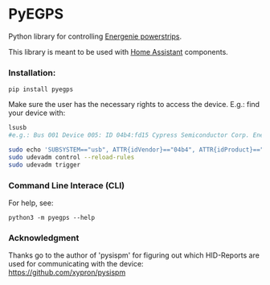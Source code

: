 # PyEGPS

Python library for controlling [Energenie powerstrips](https://energenie.com/item.aspx?id=7415).

This library is meant to be used with [Home Assistant](https://www.home-assistant.io/) components.

### Installation:
```
pip install pyegps
```
Make sure the user has the necessary rights to access the device. E.g.:
find your device with:
```bash
lsusb
#e.g.: Bus 001 Device 005: ID 04b4:fd15 Cypress Semiconductor Corp. Energenie EG-PMS2
```

```bash
sudo echo 'SUBSYSTEM=="usb", ATTR{idVendor}=="04b4", ATTR{idProduct}=="fd15", MODE="0666"' > /lib/udev/rules.d/60-energenie-usb.rules
sudo udevadm control --reload-rules
sudo udevadm trigger
```



### Command Line Interace (CLI)
For help, see:
```
python3 -m pyegps --help
```

### Acknowledgment
Thanks go to the author of 'pysispm' for figuring out which HID-Reports are used for communicating with the device:
https://github.com/xypron/pysispm

